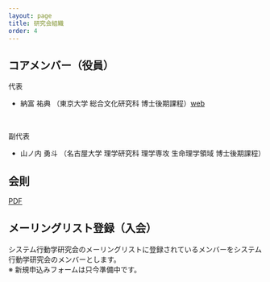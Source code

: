 ```yaml
---
layout: page
title: 研究会組織
order: 4
---
```


## コアメンバー（役員）
代表<br>

- 納富 祐典 （東京大学 総合文化研究科 博士後期課程）<a href="https://jpmyrmecol.com/" target="_blank" rel="noopener noreferrer">web</a>
<br>

副代表<br>

- 山ノ内 勇斗 （名古屋大学 理学研究科 理学専攻 生命理学領域 博士後期課程）


## 会則

<a href="{{ site.baseurl }}/imgs/constitution.pdf" target="_blank" rel="noopener noreferrer">PDF</a>

## メーリングリスト登録（入会）

システム行動学研究会のメーリングリストに登録されているメンバーをシステム行動学研究会のメンバーとします。
<br>
※ 新規申込みフォームは只今準備中です。
